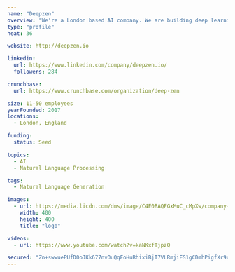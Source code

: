 ```yaml
---
name: "Deepzen"
overview: "We're a London based AI company. We are building deep learning based text understanding and speech synthesis systems to provide unified highly scaleable solutions for organisations and individuals."
type: "profile"
heat: 36

website: http://deepzen.io

linkedin:
  url: https://www.linkedin.com/company/deepzen.io/
  followers: 284

crunchbase:
  url: https://www.crunchbase.com/organization/deep-zen

size: 11-50 employees
yearFounded: 2017
locations:
  - London, England

funding:
  status: Seed

topics:
  - AI
  - Natural Language Processing

tags:
  - Natural Language Generation

images:
  - url: https://media.licdn.com/dms/image/C4E0BAQFGxMuC_cMpXw/company-logo_400_400/0?e=1582761600&v=beta&t=Er-JI8ve87s2N2sXOYvNZrZ1SfxHiwmfVx66SeryKhY
    width: 400
    height: 400
    title: "logo"

videos:
  - url: https://www.youtube.com/watch?v=kaNKxfTjpzQ

secured: "Zn+swwuePUfD0oJKk677nvOuQqFoHuRhixiBjI7VLRmjiES1gCDmhPigfXr9uvf+FbYvTm4NiJsXrE+kKbqc3x433oNZZwvc2x7/gQ8XkqiREmZfzaKvR0/eUHuTj5y89Vh18DI67kA7d9+vX5OwJEZwTcw3Np3OS55jukK7s4GO+RGyxXhROuFvCXYTtIHlC3Tra4Z1pXghKAeCUHTjPgTBwMkrbifprW5XeYXSER6k6aN4kil/+6wVA3fK7cnSLHco2Z8HehoSj7gum2u3jLvgPOKo4EKfaNXHeG6WdIs/J7fKT4W3TCjZbTR5UU2w;yEifgKjDYdp39XcgwKwlpA=="
---
```


